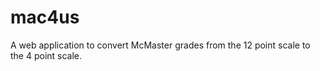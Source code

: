 # mac4us
A web application to convert McMaster grades from the 12 point scale to the 4 point scale.

